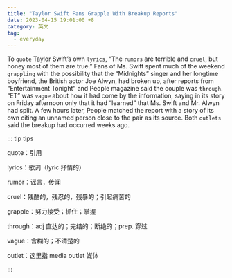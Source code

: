 ```yaml
---
title: "Taylor Swift Fans Grapple With Breakup Reports"
date: 2023-04-15 19:01:00 +8
category: 英文
tag:
  - everyday
---
```


To `quote` Taylor Swift’s own `lyrics`, “The `rumors` are terrible and `cruel`, but honey most of them are true.” Fans of Ms. Swift spent much of the weekend `grappling` with the possibility that the “Midnights” singer and her longtime boyfriend, the British actor Joe Alwyn, had broken up, after reports from “Entertainment Tonight” and People magazine said the couple was `through`. “ET” was `vague` about how it had come by the information, saying in its story on Friday afternoon only that it had “learned” that Ms. Swift and Mr. Alwyn had split. A few hours later, People matched the report with a story of its own citing an unnamed person close to the pair as its source. Both `outlets` said the breakup had occurred weeks ago.

::: tip tips

quote：引用

lyrics：歌词（lyric 抒情的）

rumor：谣言，传闻

cruel：残酷的，残忍的，残暴的；引起痛苦的

grapple：努力接受；抓住；掌握

through：adj 直达的；完结的；断绝的；prep. 穿过

vague：含糊的；不清楚的

outlet：这里指 media outlet 媒体

:::
